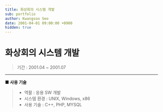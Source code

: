 ```yaml
---
title: 화상회의 시스템 개발
sub: portfolio
author: Kwangsoo Seo
date: 2001-04-01 09:00:00 +0900
hidden: true
---
```


# 화상회의 시스템 개발
> 기간 : 2001.04 ~ 2001.07

---

**■ 사용 기술**

>  * 역활 : 응용 SW 개발
>  * 시스템 환경 : UNIX, Windows, x86
>  * 사용 기술 : C++, PHP, MYSQL

